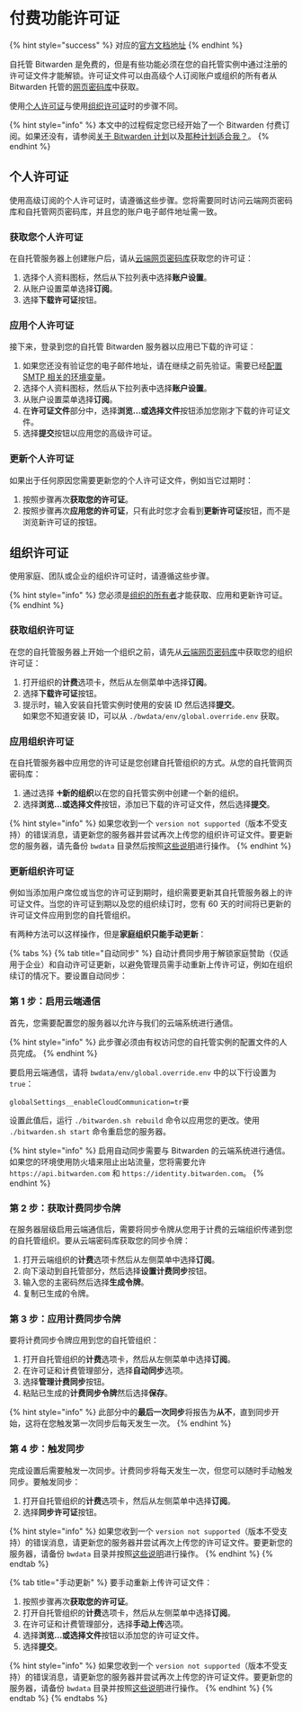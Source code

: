 # 付费功能许可证

{% hint style="success" %}
对应的[官方文档地址](https://bitwarden.com/help/article/licensing-on-premise/)
{% endhint %}

自托管 Bitwarden 是免费的，但是有些功能必须在您的自托管实例中通过注册的许可证文件才能解锁。许可证文件可以由高级个人订阅账户或组织的所有者从 Bitwarden 托管的[网页密码库](https://vault.bitwarden.com/)中获取。

使用[个人许可证](licensing-for-paid-features.md#individual-license)与使用[组织许可证](licensing-for-paid-features.md#organization-license)时的步骤不同。

{% hint style="info" %}
本文中的过程假定您已经开始了一个 Bitwarden 付费订阅。如果还没有，请参阅[关于 Bitwarden 计划](../plans-and-pricing/password-manager/about-bitwarden-plans.md)以及[那种计划适合我？](../plans-and-pricing/what-plan-is-right-for-me.md)。
{% endhint %}

## 个人许可证 <a href="#individual-license" id="individual-license"></a>

使用高级订阅的个人许可证时，请遵循这些步骤。您将需要同时访问云端网页密码库和自托管网页密码库，并且您的账户电子邮件地址需一致。

### 获取您个人许可证 <a href="#retrieve-individual-license" id="retrieve-individual-license"></a>

在自托管服务器上创建账户后，请从[云端网页密码库](https://vault.bitwarden.com/)获取您的许可证：

1. 选择个人资料图标，然后从下拉列表中选择**账户设置**。
2. 从账户设置菜单选择**订阅**。
3. 选择**下载许可证**按钮。

### 应用个人许可证 <a href="#apply-individual-license" id="apply-individual-license"></a>

接下来，登录到您的自托管 Bitwarden 服务器以应用已下载的许可证：

1. 如果您还没有验证您的电子邮件地址，请在继续之前先验证。需要已经[配置 SMTP 相关的环境变量](configure-environment-variables.md)。
2. 选择个人资料图标，然后从下拉列表中选择**账户设置**。
3. 从账户设置菜单选择**订阅**。
4. 在**许可证文件**部分中，选择**浏览...**或**选择文件**按钮添加您刚才下载的许可证文件。
5. 选择**提交**按钮以应用您的高级许可证。

### 更新个人许可证 <a href="#update-individual-license" id="update-individual-license"></a>

如果出于任何原因您需要更新您的个人许可证文件，例如当它过期时：

1. 按照步骤再次**获取您的许可证**。
2. 按照步骤再次**应用您的许可证**，只有此时您才会看到**更新许可证**按钮，而不是浏览新许可证的按钮。

## 组织许可证 <a href="#organization-license" id="organization-license"></a>

使用家庭、团队或企业的组织许可证时，请遵循这些步骤。

{% hint style="info" %}
您必须是[组织的所有者](../admin-console/user-management/member-roles-and-permissions.md)才能获取、应用和更新许可证。
{% endhint %}

### 获取组织许可证 <a href="#retrieve-organization-license" id="retrieve-organization-license"></a>

在您的自托管服务器上开始一个组织之前，请先从[云端网页密码库](https://vault.bitwarden.com/)中获取您的组织许可证：

1. 打开组织的**计费**选项卡，然后从左侧菜单中选择**订阅**。
2. 选择**下载许可证**按钮。
3. 提示时，输入安装自托管实例时使用的安装 ID 然后选择**提交**。\
   如果您不知道安装 ID，可以从 `./bwdata/env/global.override.env` 获取。

### 应用组织许可证 <a href="#apply-organization-license" id="apply-organization-license"></a>

在自托管服务器中应用您的许可证是您创建自托管组织的方式。从您的自托管网页密码库：

1. 通过选择 **🞤新的组织**以在您的自托管实例中创建一个新的组织。
2. 选择**浏览...**或**选择文件**按钮，添加已下载的许可证文件，然后选择**提交**。

{% hint style="info" %}
如果您收到一个 `version not supported`（版本不受支持）的错误消息，请更新您的服务器并尝试再次上传您的组织许可证文件。要更新您的服务器，请先备份 `bwdata` 目录然后按照[这些说明](update-your-instance.md)进行操作。
{% endhint %}

### 更新组织许可证 <a href="#update-organization-license" id="update-organization-license"></a>

例如当添加用户席位或当您的许可证到期时，组织需要更新其自托管服务器上的许可证文件。当您的许可证到期以及您的组织续订时，您有 60 天的时间将已更新的许可证文件应用到您的自托管组织。

有两种方法可以这样操作，但是**家庭组织只能手动更新**：

{% tabs %}
{% tab title="自动同步" %}
自动计费同步用于解锁家庭赞助（仅适用于企业）和自动许可证更新，以避免管理员需手动重新上传许可证，例如在组织续订的情况下。要设置自动同步：

### 第 1 步：启用云端通信 <a href="#step-1-enable-cloud-communication" id="step-1-enable-cloud-communication"></a>

首先，您需要配置您的服务器以允许与我们的云端系统进行通信。

{% hint style="info" %}
此步骤必须由有权访问您的自托管实例的配置文件的人员完成。
{% endhint %}

要启用云端通信，请将 `bwdata/env/global.override.env` 中的以下行设置为 `true`：

```systemd
globalSettings__enableCloudCommunication=tr要
```

设置此值后，运行 `./bitwarden.sh rebuild` 命令以应用您的更改。使用 `./bitwarden.sh start` 命令重启您的服务器。

{% hint style="info" %}
启用自动同步需要与 Bitwarden 的云端系统进行通信。如果您的环境使用防火墙来阻止出站流量，您将需要允许 `https://api.bitwarden.com` 和 `https://identity.bitwarden.com`。
{% endhint %}

### 第 2 步：获取计费同步令牌 <a href="#step-2-retrieve-billing-sync-token" id="step-2-retrieve-billing-sync-token"></a>

在服务器层级启用云端通信后，需要将同步令牌从您用于计费的云端组织传递到您的自托管组织。要从云端密码库获取您的同步令牌：

1. 打开云端组织的**计费**选项卡然后从左侧菜单中选择**订阅**。
2. 向下滚动到自托管部分，然后选择**设置计费同步**按钮。
3. 输入您的主密码然后选择**生成令牌**。
4. 复制已生成的令牌。

### 第 3 步：应用计费同步令牌 <a href="#step-3-apply-billing-sync-token" id="step-3-apply-billing-sync-token"></a>

要将计费同步令牌应用到您的自托管组织：

1. 打开自托管组织的**计费**选项卡，然后从左侧菜单中选择**订阅**。
2. 在许可证和计费管理部分，选择**自动同步**选项。
3. 选择**管理计费同步**按钮。
4. 粘贴已生成的**计费同步令牌**然后选择**保存**。

{% hint style="info" %}
此部分中的**最后一次同步**将报告为**从不**，直到同步开始，这将在您触发第一次同步后每天发生一次。
{% endhint %}

### 第 4 步：触发同步 <a href="#step-4-trigger-sync" id="step-4-trigger-sync"></a>

完成设置后需要触发一次同步。计费同步将每天发生一次，但您可以随时手动触发同步。要触发同步：

1. 打开自托管组织的**计费**选项卡，然后从左侧菜单中选择**订阅**。
2. 选择**同步许可证**按钮。

{% hint style="info" %}
如果您收到一个 `version not supported`（版本不受支持）的错误消息，请更新您的服务器并尝试再次上传您的许可证文件。要更新您的服务器，请备份 `bwdata` 目录并按照[这些说明](update-your-instance.md)进行操作。
{% endhint %}
{% endtab %}

{% tab title="手动更新" %}
要手动重新上传许可证文件：

1. 按照步骤再次**获取您的许可证**。
2. 打开自托管组织的**计费**选项卡，然后从左侧菜单中选择**订阅**。
3. 在许可证和计费管理部分，选择**手动上传**选项。
4. 选择**浏览...**或**选择文件**按钮以添加您的许可证文件。
5. 选择**提交**。

{% hint style="info" %}
如果您收到一个 `version not supported`（版本不受支持）的错误消息，请更新您的服务器并尝试再次上传您的许可证文件。要更新您的服务器，请备份 `bwdata` 目录并按照[这些说明](update-your-instance.md)进行操作。
{% endhint %}
{% endtab %}
{% endtabs %}
